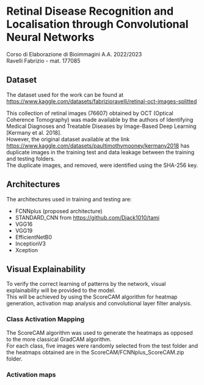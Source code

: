 # Retinal Disease Recognition and Localisation through Convolutional Neural Networks
Corso di Elaborazione di Bioimmagini A.A. 2022/2023  
Ravelli Fabrizio - mat. 177085

## Dataset
The dataset used for the work can be found at https://www.kaggle.com/datasets/fabrizioravelli/retinal-oct-images-splitted  

This collection of retinal images (76607) obtained by OCT (Optical Coherence Tomography) was made available by the authors of Identifying Medical Diagnoses and Treatable Diseases by Image-Based Deep Learning [Kermany et al. 2018].  
However, the original dataset available at the link https://www.kaggle.com/datasets/paultimothymooney/kermany2018 has duplicate images in the training test and data leakage between the training and testing folders.  
The duplicate images, and removed, were identified using the SHA-256 key.  

## Architectures
The architectures used in training and testing are:
- FCNNplus (proposed architecture)
- STANDARD_CNN from https://github.com/Djack1010/tami
- VGG16
- VGG19
- EfficientNetB0
- InceptionV3
- Xception

## Visual Explainability
To verify the correct learning of patterns by the network, visual explainability will be provided to the model.  
This will be achieved by using the ScoreCAM algorithm for heatmap generation, activation map analysis and convolutional layer filter analysis.  
### Class Activation Mapping
The ScoreCAM algorithm was used to generate the heatmaps as opposed to the more classical GradCAM algorithm.  
For each class, five images were randomly selected from the test folder and the heatmaps obtained are in the ScoreCAM/FCNNplus_ScoreCAM.zip folder.  
### Activation maps
